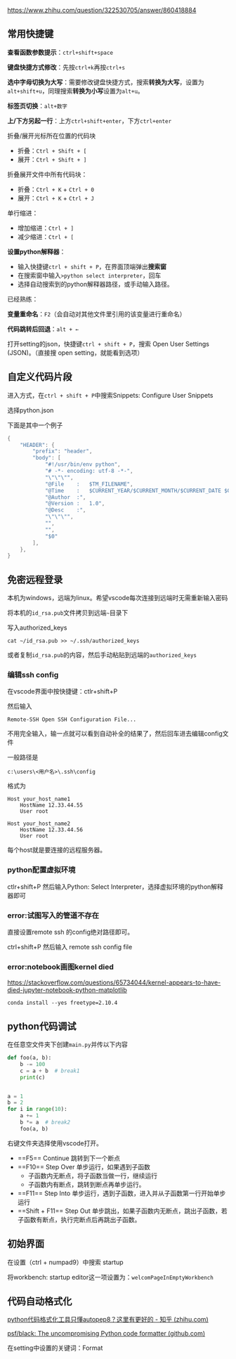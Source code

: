 https://www.zhihu.com/question/322530705/answer/860418884

## 常用快捷键

**查看函数参数提示**：`ctrl+shift+space`

**键盘快捷方式修改**：先按`ctrl+k`再按`ctrl+s`

**选中字母切换为大写**：需要修改键盘快捷方式，搜索**转换为大写**，设置为`alt+shift+u`，同理搜索**转换为小写**设置为`alt+u`。

**标签页切换**：`alt+数字`

**上/下方另起一行**：上方`ctrl+shift+enter`，下方`ctrl+enter`



折叠/展开光标所在位置的代码块

- 折叠：`Ctrl + Shift + [`
- 展开：`Ctrl + Shift + ]`

折叠展开文件中所有代码块：

- 折叠：`Ctrl + K` + `Ctrl + 0`
- 展开：`Ctrl + K` + `Ctrl + J`

单行缩进：

- 增加缩进：`Ctrl + ]`
- 减少缩进：`Ctrl + [`



**设置python解释器**：

- 输入快捷键`ctrl + shift + P`，在界面顶端弹出**搜索窗**
- 在搜索窗中输入`>python select interpreter`，回车
- 选择自动搜索到的python解释器路径，或手动输入路径。



已经熟练：

**变量重命名**：`F2`（会自动对其他文件里引用的该变量进行重命名）

**代码跳转后回退**：`alt + ←`

打开setting的json，快捷键`ctrl + shift + P`，搜索 Open User Settings (JSON)。（直接搜 open setting，就能看到选项）

## 自定义代码片段

进入方式，在`ctrl + shift + P`中搜索Snippets: Configure User Snippets

选择python.json

下面是其中一个例子

```cs
{
    "HEADER": {
		"prefix": "header",
		"body": [
			"#!/usr/bin/env python",
			"# -*- encoding: utf-8 -*-",
			"\"\"\"",
			"@File    :   $TM_FILENAME",
			"@Time    :   $CURRENT_YEAR/$CURRENT_MONTH/$CURRENT_DATE $CURRENT_HOUR:$CURRENT_MINUTE:$CURRENT_SECOND",
			"@Author  :",
			"@Version :   1.0",
			"@Desc    :",
			"\"\"\"",
			"",
			"",
			"$0"
		],
	},
}
```



## 免密远程登录

本机为windows，远端为linux。希望vscode每次连接到远端时无需重新输入密码

将本机的`id_rsa.pub`文件拷贝到远端`~`目录下

写入authorized_keys

```
cat ~/id_rsa.pub >> ~/.ssh/authorized_keys
```

或者复制`id_rsa.pub`的内容，然后手动粘贴到远端的`authorized_keys`



### 编辑ssh config

在vscode界面中按快捷键：ctlr+shift+P 

然后输入

```
Remote-SSH Open SSH Configuration File...
```

不用完全输入，输一点就可以看到自动补全的结果了，然后回车进去编辑config文件

一般路径是

```
c:\users\<用户名>\.ssh\config
```

格式为

```
Host your_host_name1
    HostName 12.33.44.55
    User root

Host your_host_name2
    HostName 12.33.44.56
    User root
```

每个host就是要连接的远程服务器。

### python配置虚拟环境

ctlr+shift+P 然后输入Python: Select Interpreter，选择虚拟环境的python解释器即可

### error:试图写入的管道不存在

直接设置remote ssh 的config绝对路径即可。

ctrl+shift+P  然后输入 remote ssh config file

### error:notebook画图kernel died

https://stackoverflow.com/questions/65734044/kernel-appears-to-have-died-jupyter-notebook-python-matplotlib

```
conda install --yes freetype=2.10.4
```

## python代码调试

在任意空文件夹下创建`main.py`并传以下内容

```python
def foo(a, b):
    b -= 100
    c = a + b  # break1 
    print(c)


a = 1
b = 2
for i in range(10):
    a += 1
    b *= a  # break2
    foo(a, b)
```

右键文件夹选择使用vscode打开。

- ==F5== Continue 跳转到下一个断点
- ==F10== Step Over 单步运行，如果遇到子函数
  - 子函数内无断点，将子函数当做一行，继续运行
  - 子函数内有断点，跳转到断点再单步运行。
- ==F11== Step Into 单步运行，遇到子函数，进入并从子函数第一行开始单步运行
- ==Shift + F11== Step Out 单步跳出，如果子函数内无断点，跳出子函数，若子函数有断点，执行完断点后再跳出子函数。

## 初始界面

在设置（ctrl + numpad9）中搜索 startup

将workbench: startup editor这一项设置为：`welcomPageInEmptyWorkbench`

## 代码自动格式化



[python代码格式化工具只懂autopep8？这里有更好的 - 知乎 (zhihu.com)](https://zhuanlan.zhihu.com/p/203307235)

[psf/black: The uncompromising Python code formatter (github.com)](https://github.com/psf/black)

在setting中设置的关键词：Format
